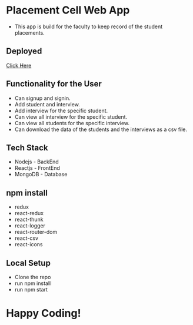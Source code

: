 # Placement Cell Web App
* This app is build for the faculty to keep record of the student placements.

## Deployed
[Click Here](https://focused-kalam-1d3886.netlify.app/)
 ## Functionality for the User
 * Can signup and signin.
 * Add student and interview.
 * Add interview for the specific student.
 * Can view all interview for the specific student.
 * Can view all students for the specific interview.
 * Can download the data of the students and the interviews as a csv file.

## Tech Stack
* Nodejs - BackEnd
* Reactjs - FrontEnd
* MongoDB - Database

## npm install
* redux
* react-redux
* react-thunk
* react-logger
* react-router-dom
* react-csv
* react-icons

## Local Setup
* Clone the repo
* run npm install
* run npm start

# Happy Coding!